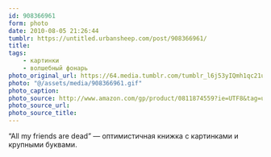 ```yaml
---
id: 908366961
form: photo
date: 2010-08-05 21:26:44
tumblr: https://untitled.urbansheep.com/post/908366961/
title:
tags:
    - картинки
    - волшебный фонарь
photo_original_url: https://64.media.tumblr.com/tumblr_l6j53yIQmh1qc21uso1_500.gif
photo: "@/assets/media/908366961.gif"
photo_caption:
photo_source: http://www.amazon.com/gp/product/0811874559?ie=UTF8&tag=urbansheep-20&linkCode=as2&camp=1789&creative=390957&creativeASIN=0811874559
photo_source_url:
photo_source_title:
---
```


<p>“All my friends are dead” — оптимистичная книжка с картинками и крупными буквами.</p>
